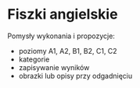 # Fiszki angielskie
Pomysły wykonania i propozycje:
- poziomy A1, A2, B1, B2, C1, C2
- kategorie
- zapisywanie wyników
- obrazki lub opisy przy odgadnięciu

